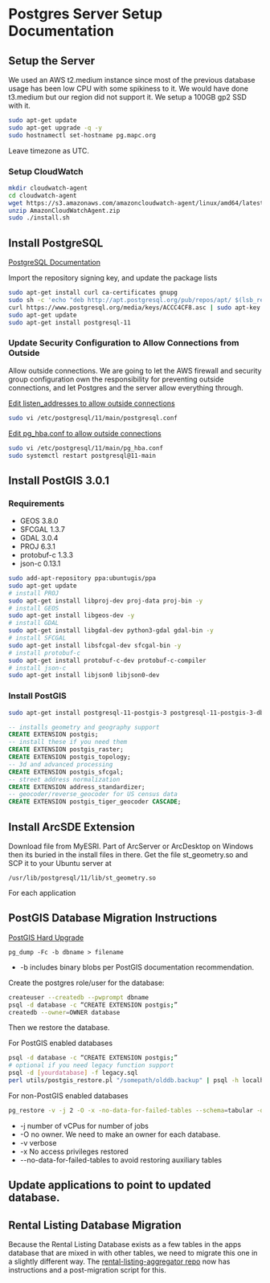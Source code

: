 # Postgres Server Setup Documentation

## Setup the Server
We used an AWS t2.medium instance since most of the previous database usage has been low CPU with some spikiness to it. We would have done t3.medium but our region did not support it. We setup a 100GB gp2 SSD with it.

```sh
sudo apt-get update
sudo apt-get upgrade -q -y
sudo hostnamectl set-hostname pg.mapc.org
```

Leave timezone as UTC.

### Setup CloudWatch
```sh
mkdir cloudwatch-agent
cd cloudwatch-agent
wget https://s3.amazonaws.com/amazoncloudwatch-agent/linux/amd64/latest/AmazonCloudWatchAgent.zip
unzip AmazonCloudWatchAgent.zip
sudo ./install.sh
```

## Install PostgreSQL
[PostgreSQL Documentation](https://www.postgresql.org/download/linux/ubuntu/)

Import the repository signing key, and update the package lists

```sh
sudo apt-get install curl ca-certificates gnupg
sudo sh -c 'echo "deb http://apt.postgresql.org/pub/repos/apt/ $(lsb_release -cs)-pgdg main" > /etc/apt/sources.list.d/pgdg.list'
curl https://www.postgresql.org/media/keys/ACCC4CF8.asc | sudo apt-key add -
sudo apt-get update
sudo apt-get install postgresql-11
```

### Update Security Configuration to Allow Connections from Outside

Allow outside connections. We are going to let the AWS firewall and security group configuration own the responsibility for preventing outside connections, and let Postgres and the server allow everything through.

[Edit listen_addresses to allow outside connections](https://www.postgresql.org/docs/10/runtime-config-connection.html#RUNTIME-CONFIG-CONNECTION-SETTINGS)

```sh
sudo vi /etc/postgresql/11/main/postgresql.conf
```

[Edit pg_hba.conf to allow outside connections](https://www.postgresql.org/docs/11/auth-pg-hba-conf.html)

```sh
sudo vi /etc/postgresql/11/main/pg_hba.conf
sudo systemctl restart postgresql@11-main
```

## Install PostGIS 3.0.1

### Requirements
- GEOS 3.8.0
- SFCGAL 1.3.7
- GDAL 3.0.4
- PROJ 6.3.1
- protobuf-c 1.3.3
- json-c 0.13.1

```sh
sudo add-apt-repository ppa:ubuntugis/ppa
sudo apt-get update
# install PROJ
sudo apt-get install libproj-dev proj-data proj-bin -y
# install GEOS
sudo apt-get install libgeos-dev -y
# install GDAL
sudo apt-get install libgdal-dev python3-gdal gdal-bin -y
# install SFCGAL
sudo apt-get install libsfcgal-dev sfcgal-bin -y
# install protobuf-c
sudo apt-get install protobuf-c-dev protobuf-c-compiler
# install json-c
sudo apt-get install libjson0 libjson0-dev
```

### Install PostGIS
```sh
sudo apt-get install postgresql-11-postgis-3 postgresql-11-postgis-3-dbgsym postgresql-11-postgis-3-scripts -y
```

```sql
-- installs geometry and geography support
CREATE EXTENSION postgis;
-- install these if you need them
CREATE EXTENSION postgis_raster;
CREATE EXTENSION postgis_topology;
-- 3d and advanced processing 
CREATE EXTENSION postgis_sfcgal;
-- street address normalization
CREATE EXTENSION address_standardizer;
-- geocoder/reverse_geocoder for US census data
CREATE EXTENSION postgis_tiger_geocoder CASCADE;
```

## Install ArcSDE Extension
Download file from MyESRI. Part of ArcServer or ArcDesktop on Windows then its buried in the install files in there. Get the file st_geometry.so and SCP it to your Ubuntu server at

`/usr/lib/postgresql/11/lib/st_geometry.so`

For each application

## PostGIS Database Migration Instructions
[PostGIS Hard Upgrade](https://postgis.net/docs/manual-3.0/postgis_installation.html#hard_upgrade)

`pg_dump -Fc -b dbname > filename`

* -b includes binary blobs per PostGIS documentation recommendation.

Create the postgres role/user for the database:

```sh
createuser --createdb --pwprompt dbname
psql -d database -c “CREATE EXTENSION postgis;”
createdb --owner=OWNER database
```

Then we restore the database.

For PostGIS enabled databases
```sh
psql -d database -c “CREATE EXTENSION postgis;”
# optional if you need legacy function support
psql -d [yourdatabase] -f legacy.sql
perl utils/postgis_restore.pl "/somepath/olddb.backup" | psql -h localhost -p 5432 -U postgres newdb 2> errors.txt
```

For non-PostGIS enabled databases
```sh
pg_restore -v -j 2 -O -x -no-data-for-failed-tables --schema=tabular -d ds filename
```

* -j number of vCPus for number of jobs
* -O no owner. We need to make an owner for each database.
* -v verbose
* -x No access privileges restored
* --no-data-for-failed-tables to avoid restoring auxiliary tables

## Update applications to point to updated database.

## Rental Listing Database Migration
Because the Rental Listing Database exists as a few tables in the apps database that are mixed in with other tables, we need to migrate this one in a slightly different way. The [rental-listing-aggregator repo](https://github.com/MAPC/rental-listing-aggregator) now has instructions and a post-migration script for this.
